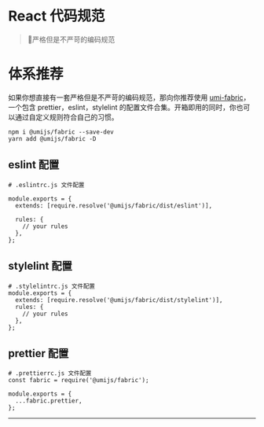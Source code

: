 # React 代码规范

> 💪严格但是不严苛的编码规范

# 体系推荐

如果你想直接有一套严格但是不严苛的编码规范，那向你推荐使用 [umi-fabric](https://github.com/umijs/fabric)，一个包含 prettier，eslint，stylelint 的配置文件合集。开箱即用的同时，你也可以通过自定义规则符合自己的习惯。

```
npm i @umijs/fabric --save-dev
yarn add @umijs/fabric -D
```

## eslint 配置

```
# .eslintrc.js 文件配置

module.exports = {
  extends: [require.resolve('@umijs/fabric/dist/eslint')],

  rules: {
    // your rules
  },
};
```

## stylelint 配置

```
# .stylelintrc.js 文件配置
module.exports = {
  extends: [require.resolve('@umijs/fabric/dist/stylelint')],
  rules: {
    // your rules
  },
};
```

## prettier 配置

```
# .prettierrc.js 文件配置
const fabric = require('@umijs/fabric');

module.exports = {
  ...fabric.prettier,
};
```

---